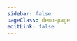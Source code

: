 ```yaml
---
sidebar: false
pageClass: demo-page
editLink: false
---
```


<Demo-Index />
<!--
## Full Customize

 <Demo-Basic-SetPositionAndKeepShow />

[source code](https://github.com/YvesCoding/vuescrolljs/blob/master/docs/.vuepress/components/Demo/Basic/SetPositionAndKeepShow.vue)

## Pull-refresh or push-load

 <Demo-Basic-PullRefreshOrPushLoad />

[source code](https://github.com/YvesCoding/vuescrolljs/blob/master/docs/.vuepress/components/Demo/Basic/PullRefreshOrPushLoad.vue)

## Carousel

These two carousels are made by offical vuescroll plugin - [`vuescroll-carousel`](https://github.com/YvesCoding/vuescroll-carousel).

 <Demo-Advance-MakeACarousel />

  <hr />

  <Demo-Advance-MakeACarousel type="v"/>
[source code](https://github.com/YvesCoding/vuescrolljs/blob/master/docs/.vuepress/components/Demo/Advance/MakeACarousel.vue)

[vuescroll-carousel](https://github.com/YvesCoding/vuescroll-carousel)

## Time Picker

### You can make a time-picker by setting `snapping` to true and `bouncing` to `false`, `scrollingX` to false.

<ClientOnly>
<Demo-Advance-MakeATimePicker />
</ClientOnly>

[source code](https://github.com/YvesCoding/vuescrolljs/blob/master/docs/.vuepress/components/Demo/Advance/MakeATimePicker.vue)

## SSR(Server-Side Rendering) Demo

There are two different environments for `vuescroll` `ssr` demo. If you have any problems with ssr, you can refer to the following:

### Node Env

[Demo](https://github.com/YvesCoding/vuescroll-ssr-node) in Node environment

### PHP Env

[Demo](https://github.com/YvesCoding/vuescroll-ssr-php) in Php environment

### Nuxt Env

[Demo](https://github.com/YvesCoding/vuescroll-nuxt-demo) in Nuxt environment -->
